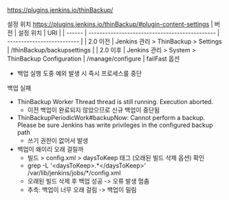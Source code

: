 https://plugins.jenkins.io/thinBackup/


설정 위치
https://plugins.jenkins.io/thinBackup/#plugin-content-settings
| 버전     | 설정 위치                                          | URI                        |
| ------ | ---------------------------------------------- | -------------------------- |
| 2.0 이전 | Jenkins 관리 > ThinBackup > Settings             | /thinBackup/backupsettings |
| 2.0 이후 | Jenkins 관리 > System > ThinBackup Configuration | /manage/configure          |
failFast 옵션
- 백업 실행 도중 예외 발생 시 즉시 프로세스를 중단

백업 실패
- ThinBackup Worker Thread thread is still running. Execution aborted.
	- 이전 백업이 완료되지 않았으므로 신규 백업이 중단됨
- ThinBackupPeriodicWork#backupNow: Cannot perform a backup. Please be sure Jenkins has write privileges in the configured backup path
	- 쓰기 권한이 없어서 발생
- 백업이 왜이리 오래 걸릴까
	- 빌드 > config.xml > daysToKeep 태그 (오래된 빌드 삭제 옵션) 확인
	- grep -L '\<daysToKeep>.\*\</daysToKeep>' /var/lib/jenkins/jobs/\*/config.xml
	- 오래된 빌드 삭제 후 백업 성공 -> 오류 발생 멈춤
	- 추측: 백업이 너무 오래 걸림 -> 백업이 밀림